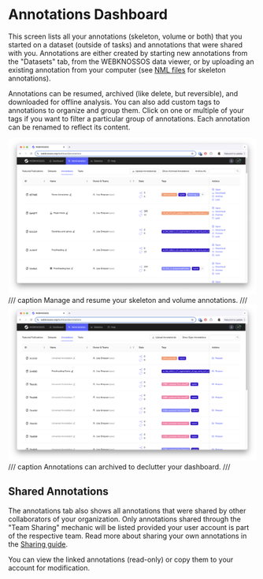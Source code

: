 # Annotations Dashboard

This screen lists all your annotations (skeleton, volume or both) that you started on a dataset (outside of tasks) and annotations that were shared with you. Annotations are either created by starting new annotations from the "Datasets" tab, from the WEBKNOSSOS data viewer, or by uploading an existing annotation from your computer (see [NML files](../data/concepts.md#nml-files) for skeleton annotations).

Annotations can be resumed, archived (like delete, but reversible), and downloaded for offline analysis.
You can also add custom tags to annotations to organize and group them. Click on one or multiple of your tags if you want to filter a particular group of annotations.
Each annotation can be renamed to reflect its content.

![Manage and resume your skeleton and volume annotations.](../images/dashboard_annotations.png)
/// caption
Manage and resume your skeleton and volume annotations.
///
![Annotations can archived to declutter your dashboard.](../images/dashboard_archive.png)
/// caption
Annotations can archived to declutter your dashboard.
///

## Shared Annotations

The annotations tab also shows all annotations that were shared by other collaborators of your organization. Only annotations shared through the "Team Sharing" mechanic will be listed provided your user account is part of the respective team. Read more about sharing your own annotations in the [Sharing guide](../sharing/annotation_sharing.md).

You can view the linked annotations (read-only) or copy them to your account for modification.